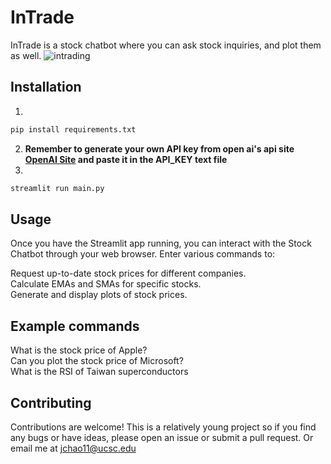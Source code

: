 # InTrade
InTrade is a stock chatbot where you can ask stock inquiries, and plot them as well.
![intrading](https://github.com/jchaodubs/InTrade/assets/87839757/23f4d26f-3b79-4787-99a4-0da504af47c6)

## Installation
1.
```bash
pip install requirements.txt
```
2. **Remember to generate your own API key from open ai's api site [OpenAI Site](https://openai.com/blog/openai-api)
  and paste it in the API_KEY text file**
3.
```bash
streamlit run main.py
```

## Usage
Once you have the Streamlit app running, you can interact with the Stock Chatbot through your web browser. Enter various commands to:  

Request up-to-date stock prices for different companies.  
Calculate EMAs and SMAs for specific stocks.  
Generate and display plots of stock prices.  

## Example commands
What is the stock price of Apple?  
Can you plot the stock price of Microsoft?  
What is the RSI of Taiwan superconductors  

## Contributing
Contributions are welcome! This is a relatively young project so if you find any bugs or have ideas, please open an issue or submit a pull request.
Or email me at jchao11@ucsc.edu

